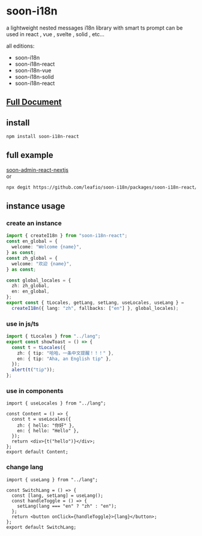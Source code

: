 # soon-i18n

a lightweight nested messages i18n library with smart ts prompt can be used in react , vue , svelte , solid , etc...

all editions:

- soon-i18n
- soon-i18n-react
- soon-i18n-vue
- soon-i18n-solid
- soon-i18n-react

## [Full Document](https://leafio.github.io/soon-i18n/)

## install

```bash
npm install soon-i18n-react
```

## full example

[soon-admin-react-nextjs](https://github.com/leafio/soon-admin-react-nextjs)  
or

```bash
npx degit https://github.com/leafio/soon-i18n/packages/soon-i18n-react/demo
```

## instance usage

### create an instance

```ts
import { createI18n } from "soon-i18n-react";
const en_global = {
  welcome: "Welcome {name}",
} as const;
const zh_global = {
  welcome: "欢迎 {name}",
} as const;

const global_locales = {
  zh: zh_global,
  en: en_global,
};
export const { tLocales, getLang, setLang, useLocales, useLang } =
  createI18n({ lang: "zh", fallbacks: ["en"] }, global_locales);
```

### use in js/ts

```ts
import { tLocales } from "../lang";
export const showToast = () => {
  const t = tLocales({
    zh: { tip: "哈哈，一条中文提醒！！！" },
    en: { tip: "Aha, an English tip" },
  });
  alert(t("tip"));
};
```

### use in components

```tsx
import { useLocales } from "../lang";

const Content = () => {
  const t = useLocales({
    zh: { hello: "你好" },
    en: { hello: "Hello" },
  });
  return <div>{t("hello")}</div>;
};
export default Content;
```

### change lang

```tsx
import { useLang } from "../lang";

const SwitchLang = () => {
  const [lang, setLang] = useLang();
  const handleToggle = () => {
    setLang(lang === "en" ? "zh" : "en");
  };
  return <button onClick={handleToggle}>{lang}</button>;
};
export default SwitchLang;
```
